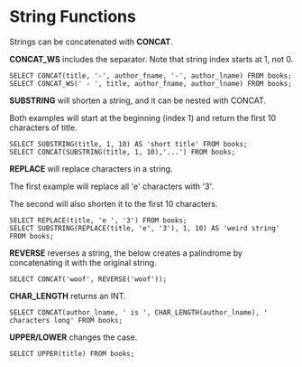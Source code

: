 # String Functions
Strings can be concatenated with **CONCAT**. 

**CONCAT_WS** includes the separator. Note that string index starts at 1, not 0.
```
SELECT CONCAT(title, '-', author_fname, '-', author_lname) FROM books;
SELECT CONCAT_WS(' - ', title, author_fname, author_lname) FROM books;
```
**SUBSTRING** will shorten a string, and it can be nested with CONCAT. 

Both examples will start at the beginning (index 1) and return the first 10 characters of title.
```
SELECT SUBSTRING(title, 1, 10) AS 'short title' FROM books;
SELECT CONCAT(SUBSTRING(title, 1, 10),'...') FROM books;
```
**REPLACE** will replace characters in a string.

The first example will replace all 'e' characters with '3'. 

The second will also shorten it to the first 10 characters.
```
SELECT REPLACE(title, 'e ', '3') FROM books;
SELECT SUBSTRING(REPLACE(title, 'e', '3'), 1, 10) AS 'weird string' FROM books;
```
**REVERSE** reverses a string, the below creates a palindrome by concatenating it with the original string.
```
SELECT CONCAT('woof', REVERSE('woof'));
```
**CHAR_LENGTH** returns an INT.
```
SELECT CONCAT(author_lname, ' is ', CHAR_LENGTH(author_lname), ' characters long' FROM books;
```
**UPPER/LOWER** changes the case.
```
SELECT UPPER(title) FROM books;
```
